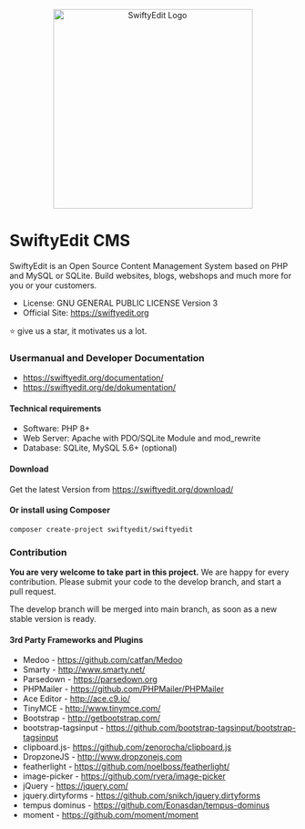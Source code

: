 <p align="center">
<img src="https://user-images.githubusercontent.com/5982156/211496033-fc3d3fb3-123b-46cf-b100-05a7e0372922.svg" width="350" alt="SwiftyEdit Logo">
</p>

# SwiftyEdit CMS

SwiftyEdit is an Open Source Content Management System based on PHP and MySQL or SQLite. 
Build websites, blogs, webshops and much more for you or your customers.

* License: GNU GENERAL PUBLIC LICENSE Version 3
* Official Site: https://swiftyedit.org

:star: give us a star, it motivates us a lot.

### Usermanual and Developer Documentation

* https://swiftyedit.org/documentation/
* https://swiftyedit.org/de/dokumentation/

#### Technical requirements

+ Software: PHP 8+
+ Web Server: Apache with PDO/SQLite Module and mod_rewrite
+ Database: SQLite, MySQL 5.6+ (optional)

#### Download

Get the latest Version from https://swiftyedit.org/download/

#### Or install using Composer
```
composer create-project swiftyedit/swiftyedit
```

### Contribution

__You are very welcome to take part in this project.__ We are happy for every contribution. Please submit your code to the develop branch, and start a pull request.

The develop branch will be merged into main branch, as soon as a new stable version is ready.

#### 3rd Party Frameworks and Plugins

+ Medoo - https://github.com/catfan/Medoo
+ Smarty - http://www.smarty.net/
+ Parsedown - https://parsedown.org
+ PHPMailer - https://github.com/PHPMailer/PHPMailer
+ Ace Editor - http://ace.c9.io/
+ TinyMCE - http://www.tinymce.com/
+ Bootstrap - http://getbootstrap.com/
+ bootstrap-tagsinput - https://github.com/bootstrap-tagsinput/bootstrap-tagsinput
+ clipboard.js- https://github.com/zenorocha/clipboard.js
+ DropzoneJS - http://www.dropzonejs.com
+ featherlight - https://github.com/noelboss/featherlight/
+ image-picker - https://github.com/rvera/image-picker
+ jQuery - https://jquery.com/
+ jquery.dirtyforms - https://github.com/snikch/jquery.dirtyforms
+ tempus dominus - https://github.com/Eonasdan/tempus-dominus
+ moment - https://github.com/moment/moment
